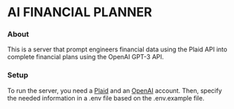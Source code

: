 # AI FINANCIAL PLANNER

### About
This is a server that prompt engineers financial data using the Plaid API into complete financial plans using the OpenAI GPT-3 API.

### Setup
To run the server, you need a [Plaid](https://plaid.com/) and an [OpenAI](https://openai.com/) account. Then, specify the needed information in a .env file based on the .env.example file.
